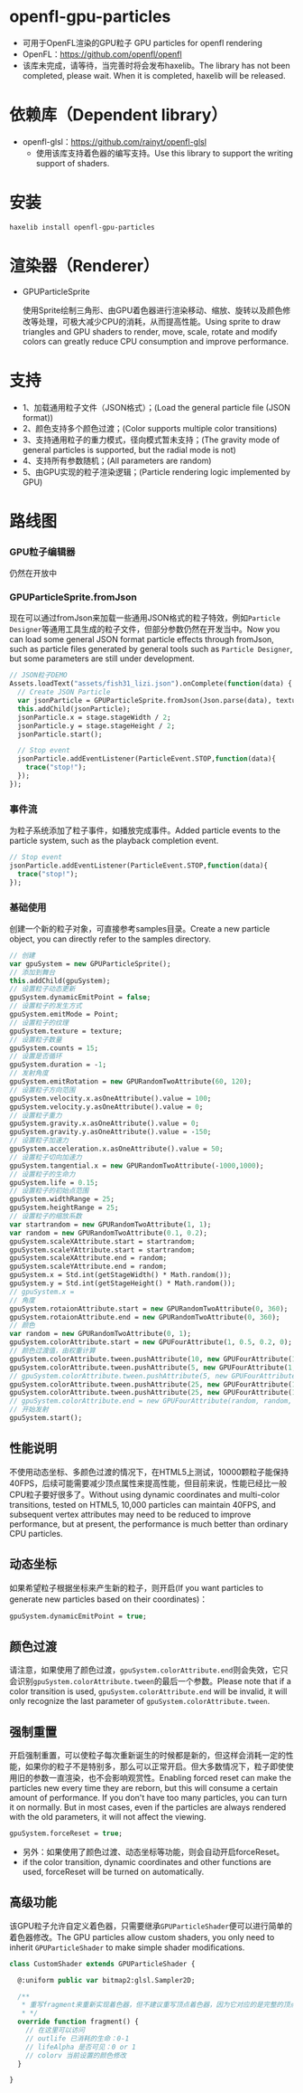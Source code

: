# openfl-gpu-particles
- 可用于OpenFL渲染的GPU粒子 GPU particles for openfl rendering
- OpenFL：https://github.com/openfl/openfl
- 该库未完成，请等待，当完善时将会发布haxelib。The library has not been completed, please wait. When it is completed, haxelib will be released.

# 依赖库（Dependent library）
- openfl-glsl：https://github.com/rainyt/openfl-glsl
    - 使用该库支持着色器的编写支持。Use this library to support the writing support of shaders.
  
# 安装
```shell
haxelib install openfl-gpu-particles
```

# 渲染器（Renderer）
- GPUParticleSprite

  使用Sprite绘制三角形、由GPU着色器进行渲染移动、缩放、旋转以及颜色修改等处理，可极大减少CPU的消耗，从而提高性能。Using sprite to draw triangles and GPU shaders to render, move, scale, rotate and modify colors can greatly reduce CPU consumption and improve performance.

# 支持
- 1、加载通用粒子文件（JSON格式）；(Load the general particle file (JSON format))
- 2、颜色支持多个颜色过渡；(Color supports multiple color transitions)
- 3、支持通用粒子的重力模式，径向模式暂未支持；(The gravity mode of general particles is supported, but the radial mode is not)
- 4、支持所有参数随机；(All parameters are random)
- 5、由GPU实现的粒子渲染逻辑；(Particle rendering logic implemented by GPU)

# 路线图

### GPU粒子编辑器
仍然在开放中

### GPUParticleSprite.fromJson
现在可以通过fromJson来加载一些通用JSON格式的粒子特效，例如`Particle Designer`等通用工具生成的粒子文件，但部分参数仍然在开发当中。Now you can load some general JSON format particle effects through fromJson, such as particle files generated by general tools such as `Particle Designer`, but some parameters are still under development.
```haxe
// JSON粒子DEMO
Assets.loadText("assets/fish31_lizi.json").onComplete(function(data) {
  // Create JSON Particle
  var jsonParticle = GPUParticleSprite.fromJson(Json.parse(data), texture);
  this.addChild(jsonParticle);
  jsonParticle.x = stage.stageWidth / 2;
  jsonParticle.y = stage.stageHeight / 2;
  jsonParticle.start();

  // Stop event
  jsonParticle.addEventListener(ParticleEvent.STOP,function(data){
    trace("stop!");
  });
});
```

### 事件流
为粒子系统添加了粒子事件，如播放完成事件。Added particle events to the particle system, such as the playback completion event.
```haxe
// Stop event
jsonParticle.addEventListener(ParticleEvent.STOP,function(data){
  trace("stop!");
});
```

### 基础使用
创建一个新的粒子对象，可直接参考samples目录。Create a new particle object, you can directly refer to the samples directory.
```haxe
// 创建
var gpuSystem = new GPUParticleSprite();
// 添加到舞台
this.addChild(gpuSystem);
// 设置粒子动态更新
gpuSystem.dynamicEmitPoint = false;
// 设置粒子的发生方式
gpuSystem.emitMode = Point;
// 设置粒子的纹理
gpuSystem.texture = texture;
// 设置粒子数量
gpuSystem.counts = 15;
// 设置是否循环
gpuSystem.duration = -1;
// 发射角度
gpuSystem.emitRotation = new GPURandomTwoAttribute(60, 120);
// 设置粒子方向范围
gpuSystem.velocity.x.asOneAttribute().value = 100;
gpuSystem.velocity.y.asOneAttribute().value = 0;
// 设置粒子重力
gpuSystem.gravity.x.asOneAttribute().value = 0;
gpuSystem.gravity.y.asOneAttribute().value = -150;
// 设置粒子加速力
gpuSystem.acceleration.x.asOneAttribute().value = 50;
// 设置粒子切向加速力
gpuSystem.tangential.x = new GPURandomTwoAttribute(-1000,1000);
// 设置粒子的生命力
gpuSystem.life = 0.15;
// 设置粒子的初始点范围
gpuSystem.widthRange = 25;
gpuSystem.heightRange = 25;
// 设置粒子的缩放系数
var startrandom = new GPURandomTwoAttribute(1, 1);
var random = new GPURandomTwoAttribute(0.1, 0.2);
gpuSystem.scaleXAttribute.start = startrandom;
gpuSystem.scaleYAttribute.start = startrandom;
gpuSystem.scaleXAttribute.end = random;
gpuSystem.scaleYAttribute.end = random;
gpuSystem.x = Std.int(getStageWidth() * Math.random());
gpuSystem.y = Std.int(getStageHeight() * Math.random());
// gpuSystem.x =
// 角度
gpuSystem.rotaionAttribute.start = new GPURandomTwoAttribute(0, 360);
gpuSystem.rotaionAttribute.end = new GPURandomTwoAttribute(0, 360);
// 颜色
var random = new GPURandomTwoAttribute(0, 1);
gpuSystem.colorAttribute.start = new GPUFourAttribute(1, 0.5, 0.2, 0);
// 颜色过渡值，由权重计算
gpuSystem.colorAttribute.tween.pushAttribute(10, new GPUFourAttribute(1, 0.2, 0, 0.5));
gpuSystem.colorAttribute.tween.pushAttribute(5, new GPUFourAttribute(1, 1., 0., 1));
// gpuSystem.colorAttribute.tween.pushAttribute(5, new GPUFourAttribute(1, 1, 0, 1));
gpuSystem.colorAttribute.tween.pushAttribute(25, new GPUFourAttribute(1, 0, 0, 0.5));
gpuSystem.colorAttribute.tween.pushAttribute(25, new GPUFourAttribute(1, 0, 0, 0));
// gpuSystem.colorAttribute.end = new GPUFourAttribute(random, random, random, 1);
// 开始发射
gpuSystem.start();
```

## 性能说明
不使用动态坐标、多颜色过渡的情况下，在HTML5上测试，10000颗粒子能保持40FPS，后续可能需要减少顶点属性来提高性能，但目前来说，性能已经比一般CPU粒子要好很多了。Without using dynamic coordinates and multi-color transitions, tested on HTML5, 10,000 particles can maintain 40FPS, and subsequent vertex attributes may need to be reduced to improve performance, but at present, the performance is much better than ordinary CPU particles.


## 动态坐标
如果希望粒子根据坐标来产生新的粒子，则开启(If you want particles to generate new particles based on their coordinates)：
```haxe
gpuSystem.dynamicEmitPoint = true;
```

## 颜色过渡
请注意，如果使用了颜色过渡，`gpuSystem.colorAttribute.end`则会失效，它只会识别`gpuSystem.colorAttribute.tween`的最后一个参数。Please note that if a color transition is used, `gpuSystem.colorAttribute.end` will be invalid, it will only recognize the last parameter of `gpuSystem.colorAttribute.tween`.

## 强制重置
开启强制重置，可以使粒子每次重新诞生的时候都是新的，但这样会消耗一定的性能，如果你的粒子不是特别多，那么可以正常开启。但大多数情况下，粒子即使使用旧的参数一直渲染，也不会影响观赏性。Enabling forced reset can make the particles new every time they are reborn, but this will consume a certain amount of performance. If you don't have too many particles, you can turn it on normally. But in most cases, even if the particles are always rendered with the old parameters, it will not affect the viewing.
```haxe
gpuSystem.forceReset = true;
```
- 另外：如果使用了颜色过渡、动态坐标等功能，则会自动开启forceReset。
- if the color transition, dynamic coordinates and other functions are used, forceReset will be turned on automatically.

## 高级功能
该GPU粒子允许自定义着色器，只需要继承`GPUParticleShader`便可以进行简单的着色器修改。The GPU particles allow custom shaders, you only need to inherit `GPUParticleShader` to make simple shader modifications.
```haxe
class CustomShader extends GPUParticleShader {

  @:uniform public var bitmap2:glsl.Sampler2D;

  /**
   * 重写fragment来重新实现着色器，但不建议重写顶点着色器，因为它对应的是完整的顶点位移逻辑。
   * */
  override function fragment() {
    // 在这里可以访问
    // outlife 已消耗的生命：0-1
    // lifeAlpha 是否可见：0 or 1
    // colorv 当前设置的颜色修改
  }

}
```